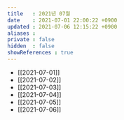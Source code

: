 ```yaml
---
title   : 2021년 07월 
date    : 2021-07-01 22:00:22 +0900
updated : 2021-07-06 12:15:22 +0900
aliases : 
private : false
hidden  : false
showReferences : true
---
```

- [[2021-07-01]] 
- [[2021-07-02]]
- [[2021-07-03]]
- [[2021-07-04]]
- [[2021-07-05]] 
- [[2021-07-06]]
